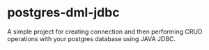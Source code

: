 # postgres-dml-jdbc

A simple project for creating connection and then performing CRUD operations with your postgres database using JAVA JDBC.

